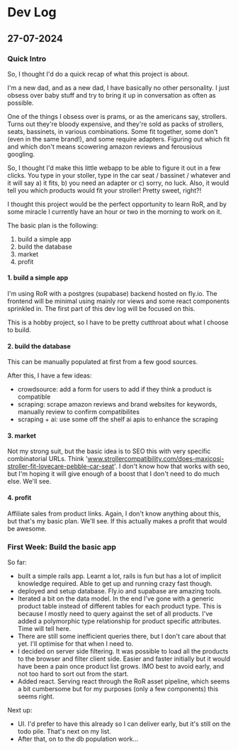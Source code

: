# Dev Log

## 27-07-2024

### Quick Intro

So, I thought I'd do a quick recap of what this project is about.

I'm a new dad, and as a new dad, I have basically no other personality. I just obsess over baby stuff and try to bring it up in conversation as often as possible.

One of the things I obsess over is prams, or as the americans say, strollers. Turns out they're bloody expensive, and they're sold as packs of strollers, seats, bassinets, in various combinations. Some fit together, some don't (even in the same brand!), and some require adapters. Figuring out which fit and which don't means scowering amazon reviews and ferousious googling.

So, I thought I'd make this little webapp to be able to figure it out in a few clicks. You type in your stoller, type in the car seat / bassinet / whatever and it will say a) it fits, b) you need an adapter or c) sorry, no luck. Also, it would tell you which products would fit your stroller! Pretty sweet, right?!

I thought this project would be the perfect opportunity to learn RoR, and by some miracle I currently have an hour or two in the morning to work on it.

The basic plan is the following:
1. build a simple app
2. build the database
3. market
4. profit

#### 1. build a simple app

I'm using RoR with a postgres (supabase) backend hosted on fly.io. The frontend will be minimal using mainly ror views and some react components sprinkled in. The first part of this dev log will be focused on this. 

This is a hobby project, so I have to be pretty cutthroat about what I choose to build.

#### 2. build the database

This can be manually populated at first from a few good sources. 

After this, I have a few ideas:
- crowdsource: add a form for users to add if they think a product is compatible
- scraping: scrape amazon reviews and brand websites for keywords, manually review to confirm compatibilites
- scraping + ai: use some off the shelf ai apis to enhance the scraping

#### 3. market

Not my strong suit, but the basic idea is to SEO this with very specific combinatorial URLs. Think 'www.strollercompatibility.com/does-maxicosi-stroller-fit-lovecare-pebble-car-seat'. I don't know how that works with seo, but I'm hoping it will give enough of a boost that I don't need to do much else. We'll see.

#### 4. profit

Affiliate sales from product links. Again, I don't know anything about this, but that's my basic plan. We'll see. If this actually makes a profit that would be awesome.

### First Week: Build the basic app

So far:
- built a simple rails app. Learnt a lot, rails is fun but has a lot of implicit knowledge required. Able to get up and running crazy fast though.
- deployed and setup database. Fly.io and supabase are amazing tools. 
- Iterated a bit on the data model. In the end I've gone with a generic product table instead of different tables for each product type. This is because I mostly need to query against the set of all products. I've added a polymorphic type relationship for product specific attributes. Time will tell here.
- There are still some inefficient queries there, but I don't care about that yet. I'll optimise for that when I need to.
- I decided on server side filtering. It was possible to load all the products to the browser and filter client side. Easier and faster initially but it would have been a pain once product list grows. IMO best to avoid early, and not too hard to sort out from the start.
- Added react. Serving react through the RoR asset pipeline, which seems a bit cumbersome but for my purposes (only a few components) this seems right. 

Next up:
- UI. I'd prefer to have this already so I can deliver early, but it's still on the todo pile. That's next on my list.
- After that, on to the db population work...


